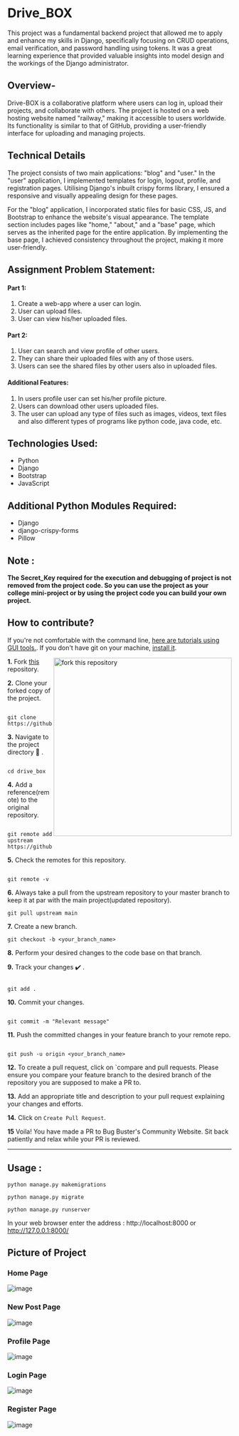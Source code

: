 # Drive_BOX

This project was a fundamental backend project that allowed me to apply and enhance my skills in Django, specifically focusing on CRUD operations, email verification, and password handling using tokens. It was a great learning experience that provided valuable insights into model design and the workings of the Django administrator.

## Overview-

Drive-BOX is a collaborative platform where users can log in, upload their projects, and collaborate with others. The project is hosted on a web hosting website named "railway," making it accessible to users worldwide. Its functionality is similar to that of GitHub, providing a user-friendly interface for uploading and managing projects.

## Technical Details
The project consists of two main applications: "blog" and "user." In the "user" application, I implemented templates for login, logout, profile, and registration pages. Utilising Django's inbuilt crispy forms library, I ensured a responsive and visually appealing design for these pages.

For the "blog" application, I incorporated static files for basic CSS, JS, and Bootstrap to enhance the website's visual appearance. The template section includes pages like "home," "about," and a "base" page, which serves as the inherited page for the entire application. By implementing the base page, I achieved consistency throughout the project, making it more user-friendly.


<h2>Assignment Problem Statement:</h2>

<h4>Part 1:</h4>
<ol>
    <li>Create a web-app where a user can login.</li>
    <li>User can upload files.</li>
    <li>User can view his/her uploaded files.</li>
</ol>

<h4>Part 2:</h4>
<ol>
     <li>User can search and view profile of other users.</li>
     <li>They can share their uploaded files with any of those users.</li>
     <li>Users can see the shared files by other users also in uploaded files.</li>
</ol>

<h4>Additional Features:</h4>
<ol>
    <li>In users profile user can set his/her profile picture.</li>
    <li>Users can download other users uploaded files.</li>
    <li>The user can upload any type of files such as images, videos, text files and also different types of programs like python code, java code, etc.</li>
</ol>
    
<h2>Technologies Used:</h2>
<ul>
    <li>Python</li>
    <li>Django</li>
    <li>Bootstrap</li>
    <li>JavaScript</li>
</ul>
    
<h2>Additional Python Modules Required:</h2>
<ul>
    <li>Django</li>
    <li>django-crispy-forms</li>
    <li>Pillow</li>
</ul>
  
<h2>Note :</h2>

<b>The Secret_Key required for the execution and debugging of project is not removed from the project code. So you can use the project as your college mini-project or by using the project code you can build your own project.</b>

## How to **contribute**?

If you're not comfortable with the command line, [here are tutorials using GUI tools.](https://docs.github.com/en/desktop/installing-and-configuring-github-desktop/overview/getting-started-with-github-desktop). If you don't have git on your machine, [install it](https://help.github.com/articles/set-up-git/).

<img align="right" width="400" src="https://firstcontributions.github.io/assets/Readme/fork.png" alt="fork this repository" />

**1.** Fork [this](https://github.com/pratt0007/Drive_BOX) repository.

**2.** Clone your forked copy of the project.

```

git clone https://github.com/<your_name>/drive_box.git

```

**3.** Navigate to the project directory :file_folder: .

```

cd drive_box

```

**4.** Add a reference(remote) to the original repository.

```

git remote add upstream https://github.com/pratt0007/Drive_BOX

```

**5.** Check the remotes for this repository.

```

git remote -v

```

**6.** Always take a pull from the upstream repository to your master branch to keep it at par with the main project(updated repository).

```
git pull upstream main
```

**7.** Create a new branch.

```
git checkout -b <your_branch_name>
```

**8.** Perform your desired changes to the code base on that branch.

**9.** Track your changes :heavy_check_mark: .

```

git add .

```

**10.** Commit your changes.

```

git commit -m "Relevant message"

```

**11.** Push the committed changes in your feature branch to your remote repo.

```

git push -u origin <your_branch_name>

```

**12.** To create a pull request, click on `compare and pull requests. Please ensure you compare your feature branch to the desired branch of the repository you are supposed to make a PR to.

**13.** Add an appropriate title and description to your pull request explaining your changes and efforts.

**14.** Click on `Create Pull Request`.

**15** Voila! You have made a PR to Bug Buster's Community Website. Sit back patiently and relax while your PR is reviewed.

<hr>


<h2>Usage :</h2>

    python manage.py makemigrations

    python manage.py migrate

    python manage.py runserver
    
   In your web browser enter the address : http://localhost:8000 or http://127.0.0.1:8000/

## Picture of Project
### Home Page
![image](https://github.com/pratt0007/Drive_BOX/assets/100209212/5ff9ca80-f383-4214-82f8-00e0f8951faf)
### New Post Page
![image](https://github.com/pratt0007/Drive_BOX/assets/100209212/53dc0acb-f6d6-4251-83df-bbbe40da9dcf)
### Profile Page
![image](https://github.com/pratt0007/Drive_BOX/assets/100209212/04c1e09c-ec02-497e-b95a-9de0e37aad49)
### Login Page
![image](https://github.com/pratt0007/Drive_BOX/assets/100209212/d05ca788-6f40-43f1-906a-a26ca4d9d488)
### Register Page
![image](https://github.com/pratt0007/Drive_BOX/assets/100209212/588d939e-f1f8-405d-b4c6-06d4ef7a55f3)
